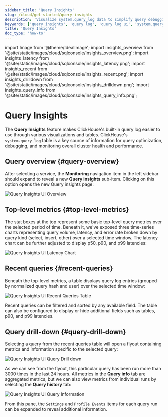```yaml
---
sidebar_title: 'Query Insights'
slug: /cloud/get-started/query-insights
description: 'Visualize system.query_log data to simplify query debugging and performance optimization'
keywords: ['query insights', 'query log', 'query log ui', 'system.query_log insights']
title: 'Query Insights'
doc_type: 'how-to'
---
```


import Image from '@theme/IdealImage';
import insights_overview from '@site/static/images/cloud/sqlconsole/insights_overview.png';
import insights_latency from '@site/static/images/cloud/sqlconsole/insights_latency.png';
import insights_recent from '@site/static/images/cloud/sqlconsole/insights_recent.png';
import insights_drilldown from '@site/static/images/cloud/sqlconsole/insights_drilldown.png';
import insights_query_info from '@site/static/images/cloud/sqlconsole/insights_query_info.png';

# Query Insights

The **Query Insights** feature makes ClickHouse's built-in query log easier to use through various visualizations and tables. ClickHouse's `system.query_log` table is a key source of information for query optimization, debugging, and monitoring overall cluster health and performance.

## Query overview {#query-overview}

After selecting a service, the **Monitoring** navigation item in the left sidebar should expand to reveal a new **Query insights** sub-item. Clicking on this option opens the new Query insights page:

<Image img={insights_overview} size="md" alt="Query Insights UI Overview" border/>

## Top-level metrics {#top-level-metrics}

The stat boxes at the top represent some basic top-level query metrics over the selected period of time. Beneath it, we've exposed three time-series charts representing query volume, latency, and error rate broken down by query kind (select, insert, other) over a selected time window. The latency chart can be further adjusted to display p50, p90, and p99 latencies:

<Image img={insights_latency} size="md" alt="Query Insights UI Latency Chart" border/>

## Recent queries {#recent-queries}

Beneath the top-level metrics, a table displays query log entries (grouped by normalized query hash and user) over the selected time window:

<Image img={insights_recent} size="md" alt="Query Insights UI Recent Queries Table" border/>

Recent queries can be filtered and sorted by any available field. The table can also be configured to display or hide additional fields such as tables, p90, and p99 latencies.

## Query drill-down {#query-drill-down}

Selecting a query from the recent queries table will open a flyout containing metrics and information specific to the selected query:

<Image img={insights_drilldown} size="md" alt="Query Insights UI Query Drill down" border/>

As we can see from the flyout, this particular query has been run more than 3000 times in the last 24 hours. All metrics in the **Query info** tab are aggregated metrics, but we can also view metrics from individual runs by selecting the **Query history** tab:

<Image img={insights_query_info} size="sm" alt="Query Insights UI Query Information" border/>

<br />

From this pane, the `Settings` and `Profile Events` items for each query run can be expanded to reveal additional information.
